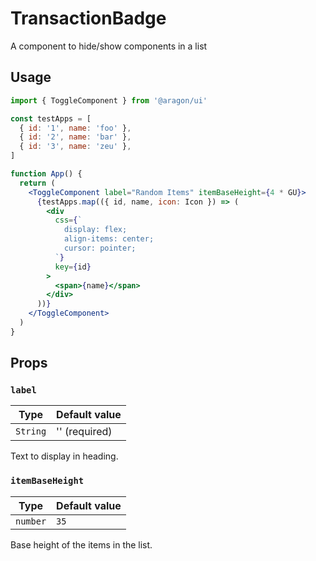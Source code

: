 # TransactionBadge

A component to hide/show components in a list

## Usage

```jsx
import { ToggleComponent } from '@aragon/ui'

const testApps = [
  { id: '1', name: 'foo' },
  { id: '2', name: 'bar' },
  { id: '3', name: 'zeu' },
]

function App() {
  return (
    <ToggleComponent label="Random Items" itemBaseHeight={4 * GU}>
      {testApps.map(({ id, name, icon: Icon }) => (
        <div
          css={`
            display: flex;
            align-items: center;
            cursor: pointer;
          `}
          key={id}
        >
          <span>{name}</span>
        </div>
      ))}
    </ToggleComponent>
  )
}
```

## Props

### `label`

| Type     | Default value |
| -------- | ------------- |
| `String` | '' (required) |

Text to display in heading.

### `itemBaseHeight`

| Type     | Default value |
| -------- | ------------- |
| `number` | `35`          |

Base height of the items in the list.
